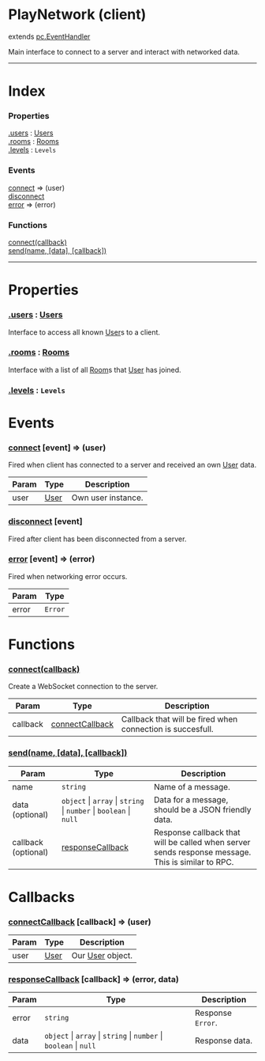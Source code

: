 # PlayNetwork (client)
extends [pc.EventHandler]

Main interface to connect to a server and interact with networked data.

---

# Index

### Properties

<a href='#property_users'>.users</a> : [Users]  
<a href='#property_rooms'>.rooms</a> : [Rooms]  
<a href='#property_levels'>.levels</a> : `Levels`  

### Events

<a href='#event_connect'>connect</a> => (user)  
<a href='#event_disconnect'>disconnect</a>  
<a href='#event_error'>error</a> => (error)  

### Functions

<a href='#function_connect'>connect(callback)</a>  
<a href='#function_send'>send(name, [data], [callback])</a>  


---


# Properties

<a name='property_users'></a>
### <a href='#property_users'>.users</a> : [Users]  
Interface to access all known [User]s to a client.

<a name='property_rooms'></a>
### <a href='#property_rooms'>.rooms</a> : [Rooms]  
Interface with a list of all [Room]s that [User] has joined.

<a name='property_levels'></a>
### <a href='#property_levels'>.levels</a> : `Levels`  



# Events

<a name='event_connect'></a>
### <a href='#event_connect'>connect</a> [event] => (user)  
Fired when client has connected to a server and received an own [User] data.

| Param | Type | Description |
| --- | --- | --- |
| user | [User] | Own user instance. |  


<a name='event_disconnect'></a>
### <a href='#event_disconnect'>disconnect</a> [event]  
Fired after client has been disconnected from a server.



<a name='event_error'></a>
### <a href='#event_error'>error</a> [event] => (error)  
Fired when networking error occurs.

| Param | Type |
| --- | --- |
| error | `Error` |  


# Functions

<a name='function_connect'></a>
### <a href='#function_connect'>connect(callback)</a>  

Create a WebSocket connection to the server.

| Param | Type | Description |
| --- | --- | --- |
| callback | <a href='#callback_connectCallback'>connectCallback</a> | Callback that will be fired when connection is succesfull. |  


<a name='function_send'></a>
### <a href='#function_send'>send(name, [data], [callback])</a>  


| Param | Type | Description |
| --- | --- | --- |
| name | `string` | Name of a message. |  
| data (optional) | `object` &#124; `array` &#124; `string` &#124; `number` &#124; `boolean` &#124; `null` | Data for a message, should be a JSON friendly data. |  
| callback (optional) | <a href='#callback_responseCallback'>responseCallback</a> | Response callback that will be called when server sends response message. This is similar to RPC. |  



# Callbacks

<a name='callback_connectCallback'></a>
### <a href='#callback_connectCallback'>connectCallback</a> [callback] => (user)  

| Param | Type | Description |
| --- | --- | --- |
| user | [User] | Our [User] object. |  




<a name='callback_responseCallback'></a>
### <a href='#callback_responseCallback'>responseCallback</a> [callback] => (error, data)  

| Param | Type | Description |
| --- | --- | --- |
| error | ````string```` | Response `Error`. |  
| data | ````object```` &#124; ````array```` &#124; ````string```` &#124; ````number```` &#124; ````boolean```` &#124; ````null```` | Response data. |  




[pc.EventHandler]: https://developer.playcanvas.com/en/api/pc.EventHandler.html  
[User]: ./User.md  
[Users]: ./Users.md  
[Room]: ./Room.md  
[Rooms]: ./Rooms.md  
